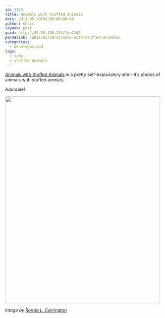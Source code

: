 ```yaml
---
id: 1163
title: Animals with Stuffed Animals
date: 2011-05-20T08:00:00+00:00
author: Chris
layout: post
guid: http://45.55.135.234/?p=1163
permalink: /2011/05/20/animals-with-stuffed-animals/
categories:
  - Uncategorized
tags:
  - cute
  - stuffed animals
---
```

[Animals with Stuffed Animals](http://animalswithstuffedanimals.com/) is a pretty self-explanatory site &#8211; it&#8217;s photos of animals with stuffed animals.

Adorable!

<img src="https://pawsnewengland.com/wp-content/uploads/2011/05/tumblr_ll31noKe601qi1xfxo1_500.jpg" alt="" title="tumblr_ll31noKe601qi1xfxo1_500" width="500" height="667" class="aligncenter size-full wp-image-1164" />

_Image by [Ronda L. Carrington](http://animalswithstuffedanimals.com/post/5580570316/submitted-by-ronda-l-carrington)_